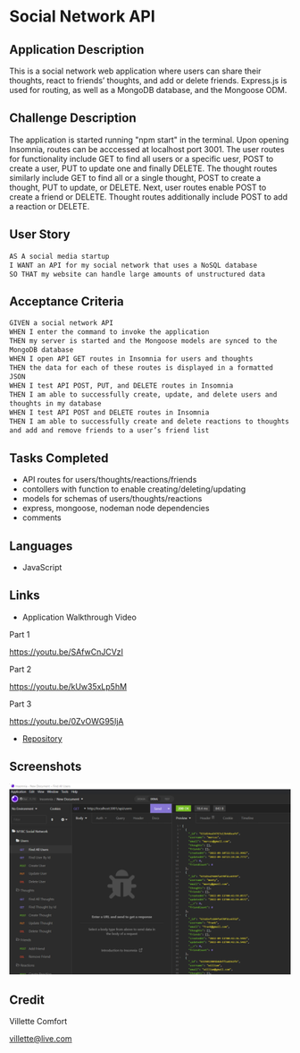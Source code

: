 # Social Network API

## Application Description
This is a social network web application where users can share their thoughts, react to friends’ thoughts, and add or delete friends. Express.js is used for routing, as well as a MongoDB database, and the Mongoose ODM. 

## Challenge Description
The application is started running "npm start" in the terminal. Upon opening Insomnia, routes can be acccessed at localhost port 3001. The user routes for functionality include GET to find all users or a specific uesr, POST to create a user, PUT to update one and finally DELETE. The thought routes similarly include GET to find all or a single thought, POST to create a thought, PUT to update, or DELETE. Next, user routes enable POST to create a friend or DELETE. Thought routes additionally include POST to add a reaction or DELETE.

## User Story

```
AS A social media startup
I WANT an API for my social network that uses a NoSQL database
SO THAT my website can handle large amounts of unstructured data
```

## Acceptance Criteria

```
GIVEN a social network API
WHEN I enter the command to invoke the application
THEN my server is started and the Mongoose models are synced to the MongoDB database
WHEN I open API GET routes in Insomnia for users and thoughts
THEN the data for each of these routes is displayed in a formatted JSON
WHEN I test API POST, PUT, and DELETE routes in Insomnia
THEN I am able to successfully create, update, and delete users and thoughts in my database
WHEN I test API POST and DELETE routes in Insomnia
THEN I am able to successfully create and delete reactions to thoughts and add and remove friends to a user’s friend list
```

## Tasks Completed
* API routes for users/thoughts/reactions/friends
* contollers with function to enable creating/deleting/updating
* models for schemas of users/thoughts/reactions
* express, mongoose, nodeman node dependencies
* comments

## Languages
- JavaScript

## Links
* Application Walkthrough Video

Part 1

https://youtu.be/SAfwCnJCVzI

Part 2

https://youtu.be/kUw35xLp5hM

Part 3

https://youtu.be/0ZvOWG95IjA

* [Repository](https://github.com/villettec/M18C-Social_Network_API)

## Screenshots
![image](./assets/images/readme-screenshot.png)

## Credit
Villette Comfort

villette@live.com